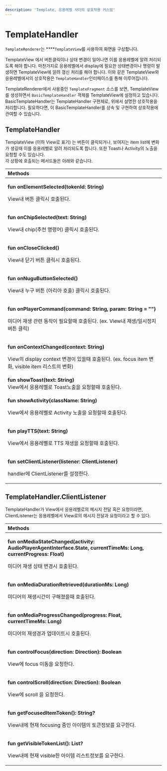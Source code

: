 ```yaml
---
description: 'Template, 응용레벨 사이의 상호작용 커스텀'
---
```


# TemplateHandler

`TemplateRenderer`는 ****`TemplateView`를 사용하여 화면을 구성합니다.  
  
TemplateView 에서 버튼클릭이나 상태 변경이 일어나면 이를 응용레벨에 알려 처리되도록 해야 합니다. 마찬가지로 응용레벨에서 display에 필요한 상태변경이나 명령이 발생하면 TemplateView에 알려 갱신 처리를 해야 합니다. 이와 같은 TemplateView와 응용레벨에서의 상호작용은 `TemplateHandler`인터페이스를 통해 이루어집니다.  
  
TemplateRenderer에서 사용중인 `TemplateFragment` 소스를 보면, TemplateView를 생성하면서 `BasicTemplateHandler` 객체를 TemplateView에 설정하고 있습니다. BasicTemplateHandler는 TemplateHandler 구현체로, 위에서 설명한 상호작용을 처리합니다. 필요하다면, 이 BasicTemplateHandler를 상속 및 구현하여 상호작용에 관여할 수 있습니다.

## TemplateHandler

TemplateView \(이하 View로 표기\) 는 버튼이 클릭되거나, 보여지는 item list에 변화가 생길때 이를 응용레벨로 알려 처리되도록 합니다. 또한 Toast나 Activity의 노출을 요청할 수도 있습니다.    
각 상황에 호출되는 메서드들은 아래와 같습니다.

<table>
  <thead>
    <tr>
      <th style="text-align:left"><b>Methods</b>
      </th>
    </tr>
  </thead>
  <tbody>
    <tr>
      <td style="text-align:left">
        <p><b>fun onElementSelected(tokenId: String)</b>
        </p>
        <p>View&#xB0B4; &#xBC84;&#xD2BC; &#xD074;&#xB9AD;&#xC2DC; &#xD638;&#xCD9C;&#xB41C;&#xB2E4;.</p>
      </td>
    </tr>
    <tr>
      <td style="text-align:left">
        <p><b>fun onChipSelected(text: String)</b>
        </p>
        <p>View&#xB0B4; chip(&#xCD94;&#xCC9C; &#xBA85;&#xB839;&#xC5B4;) &#xD074;&#xB9AD;&#xC2DC;
          &#xD638;&#xCD9C;&#xB41C;&#xB2E4;.</p>
      </td>
    </tr>
    <tr>
      <td style="text-align:left">
        <p><b>fun onCloseClicked()</b>
        </p>
        <p>View&#xB0B4; &#xB2EB;&#xAE30; &#xBC84;&#xD2BC; &#xD074;&#xB9AD;&#xC2DC;
          &#xD638;&#xCD9C;&#xB41C;&#xB2E4;.</p>
      </td>
    </tr>
    <tr>
      <td style="text-align:left">
        <p><b>fun onNuguButtonSelected()</b>
        </p>
        <p>View&#xB0B4; &#xB204;&#xAD6C; &#xBC84;&#xD2BC; (&#xC544;&#xB9AC;&#xC544;
          &#xD638;&#xCD9C;) &#xD074;&#xB9AD;&#xC2DC; &#xD638;&#xCD9C;&#xB41C;&#xB2E4;.</p>
      </td>
    </tr>
    <tr>
      <td style="text-align:left">
        <p><b>fun onPlayerCommand(command: String, param: String = &quot;&quot;)</b>
        </p>
        <p>&#xBBF8;&#xB514;&#xC5B4; &#xC7AC;&#xC0DD; &#xAD00;&#xB828; &#xB3D9;&#xC791;&#xC774;
          &#xD544;&#xC694;&#xD560;&#xB54C; &#xD638;&#xCD9C;&#xB41C;&#xB2E4;. (ex.
          View&#xB0B4; &#xC7AC;&#xC0DD;/&#xC77C;&#xC2DC;&#xC815;&#xC9C0; &#xBC84;&#xD2BC;
          &#xD074;&#xB9AD;)</p>
      </td>
    </tr>
    <tr>
      <td style="text-align:left">
        <p><b>fun onContextChanged(context: String)</b>
        </p>
        <p>View&#xC758; display context &#xBCC0;&#xACBD;&#xC774; &#xC788;&#xC744;&#xB54C;
          &#xD638;&#xCD9C;&#xB41C;&#xB2E4;. (ex. focus item &#xBCC0;&#xD654;, visible
          item &#xB9AC;&#xC2A4;&#xD2B8;&#xC758; &#xBCC0;&#xD654;)</p>
      </td>
    </tr>
    <tr>
      <td style="text-align:left"><b>fun showToast(text: String)</b>
        <br />View&#xC5D0;&#xC11C; &#xC751;&#xC6A9;&#xB808;&#xBCA8;&#xB85C; Toast&#xB178;&#xCD9C;&#xC744;
        &#xC694;&#xCCAD;&#xD560;&#xB54C; &#xD638;&#xCD9C;&#xB41C;&#xB2E4;.</td>
    </tr>
    <tr>
      <td style="text-align:left">
        <p><b>fun showActivity(className: String)</b>
        </p>
        <p>View&#xC5D0;&#xC11C; &#xC751;&#xC6A9;&#xB808;&#xBCA8;&#xB85C; Activity
          &#xB178;&#xCD9C;&#xC744; &#xC694;&#xCCAD;&#xD560;&#xB54C; &#xD638;&#xCD9C;&#xB41C;&#xB2E4;.</p>
      </td>
    </tr>
    <tr>
      <td style="text-align:left">
        <p><b>fun playTTS(text: String)</b>
        </p>
        <p>View&#xC5D0;&#xC11C; &#xC751;&#xC6A9;&#xB808;&#xBCA8;&#xB85C; TTS &#xC7AC;&#xC0DD;&#xC744;
          &#xC694;&#xCCAD;&#xD560;&#xB54C; &#xD638;&#xCD9C;&#xB41C;&#xB2E4;.</p>
      </td>
    </tr>
    <tr>
      <td style="text-align:left">
        <p><b>fun setClientListener(listener: ClientListener)</b>
        </p>
        <p>handler&#xC5D0; ClientListener&#xB97C; &#xC124;&#xC815;&#xD55C;&#xB2E4;.</p>
      </td>
    </tr>
  </tbody>
</table>



## TemplateHandler.ClientListener

TemplateHandler가 View에서 응용레벨로의 메시지 전달 혹은 요청이라면,  ClientListener는 응용레벨에서 View로의 메시지 전달과 요청이라고 할 수 있다. 

<table>
  <thead>
    <tr>
      <th style="text-align:left"><b>Methods</b>
      </th>
    </tr>
  </thead>
  <tbody>
    <tr>
      <td style="text-align:left">
        <p><b>fun onMediaStateChanged(activity: AudioPlayerAgentInterface.State, currentTimeMs: Long, currentProgress: Float)</b>
        </p>
        <p>&#xBBF8;&#xB514;&#xC5B4; &#xC7AC;&#xC0DD; &#xC0C1;&#xD0DC; &#xBCC0;&#xACBD;&#xC2DC;
          &#xD638;&#xCD9C;&#xB41C;&#xB2E4;.</p>
      </td>
    </tr>
    <tr>
      <td style="text-align:left">
        <p><b>fun onMediaDurationRetrieved(durationMs: Long)</b>
        </p>
        <p>&#xBBF8;&#xB514;&#xC5B4;&#xC758; &#xC7AC;&#xC0DD;&#xC2DC;&#xAC04;&#xC774;
          &#xAD6C;&#xD574;&#xC84C;&#xC744;&#xB54C; &#xD638;&#xCD9C;&#xB41C;&#xB2E4;.</p>
      </td>
    </tr>
    <tr>
      <td style="text-align:left">
        <p><b>fun onMediaProgressChanged(progress: Float, currentTimeMs: Long)</b>
        </p>
        <p>&#xBBF8;&#xB514;&#xC5B4;&#xC758; &#xC7AC;&#xC0DD;&#xACBD;&#xACFC; &#xC5C5;&#xB370;&#xC774;&#xD2B8;&#xC2DC;
          &#xD638;&#xCD9C;&#xB41C;&#xB2E4;.</p>
      </td>
    </tr>
    <tr>
      <td style="text-align:left">
        <p><b>fun controlFocus(direction: Direction): Boolean</b>
        </p>
        <p>View&#xC5D0; focus &#xC774;&#xB3D9;&#xC744; &#xC694;&#xCCAD;&#xD55C;&#xB2E4;.</p>
      </td>
    </tr>
    <tr>
      <td style="text-align:left">
        <p><b>fun controlScroll(direction: Direction): Boolean</b>
        </p>
        <p>View&#xC5D0; scroll &#xC744; &#xC694;&#xCCAD;&#xD55C;&#xB2E4;.</p>
      </td>
    </tr>
    <tr>
      <td style="text-align:left">
        <p><b>fun getFocusedItemToken(): String?</b>
        </p>
        <p>View&#xB0B4;&#xC5D0; &#xD604;&#xC7AC; focusing &#xC911;&#xC778; &#xC544;&#xC774;&#xD15C;&#xC758;
          &#xD1A0;&#xD070;&#xC815;&#xBCF4;&#xB97C; &#xC694;&#xAD6C;&#xD55C;&#xB2E4;.</p>
      </td>
    </tr>
    <tr>
      <td style="text-align:left">
        <p><b>fun getVisibleTokenList(): List?</b>
        </p>
        <p>View&#xB0B4;&#xC5D0; &#xD604;&#xC7AC; visible&#xD55C; &#xC544;&#xC774;&#xD15C;
          &#xB9AC;&#xC2A4;&#xD2B8;&#xC815;&#xBCF4;&#xB97C; &#xC694;&#xAD6C;&#xD55C;&#xB2E4;.</p>
      </td>
    </tr>
  </tbody>
</table>

